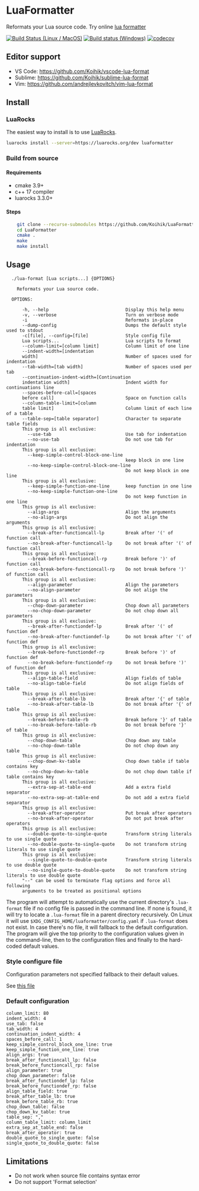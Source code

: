 # LuaFormatter

Reformats your Lua source code. Try online [lua formatter](https://goonlinetools.com/lua-beautifier/)

[![Build Status (Linux / MacOS)](https://travis-ci.org/Koihik/LuaFormatter.svg?branch=master)](https://travis-ci.org/Koihik/LuaFormatter)
[![Build status (Windows)](https://ci.appveyor.com/api/projects/status/to7uvpkdgj96aumg/branch/master?svg=true)](https://ci.appveyor.com/project/Koihik/luaformatter/branch/master)
[![codecov](https://codecov.io/gh/Koihik/LuaFormatter/branch/master/graph/badge.svg)](https://codecov.io/gh/Koihik/LuaFormatter)

## Editor support

* VS Code: https://github.com/Koihik/vscode-lua-format
* Sublime: https://github.com/Koihik/sublime-lua-format
* Vim:     https://github.com/andrejlevkovitch/vim-lua-format

## Install

### LuaRocks

The easiest way to install is to use [LuaRocks](https://github.com/luarocks/luarocks).

```bash
luarocks install --server=https://luarocks.org/dev luaformatter
```

### Build from source

#### Requirements
* cmake 3.9+
* c++ 17 compiler
* luarocks 3.3.0+

#### Steps
```bash
    git clone --recurse-submodules https://github.com/Koihik/LuaFormatter.git
    cd LuaFormatter
    cmake .
    make
    make install
```

## Usage

```
  ./lua-format [Lua scripts...] {OPTIONS}

    Reformats your Lua source code.

  OPTIONS:

      -h, --help                             Display this help menu
      -v, --verbose                          Turn on verbose mode
      -i                                     Reformats in-place
      --dump-config                          Dumps the default style used to stdout
      -c[file], --config=[file]              Style config file
      Lua scripts...                         Lua scripts to format
      --column-limit=[column limit]          Column limit of one line
      --indent-width=[indentation
      width]                                 Number of spaces used for indentation
      --tab-width=[tab width]                Number of spaces used per tab
      --continuation-indent-width=[Continuation
      indentation width]                     Indent width for continuations line
      --spaces-before-call=[spaces
      before call]                           Space on function calls
      --column-table-limit=[column
      table limit]                           Column limit of each line of a table
      --table-sep=[table separator]          Character to separate table fields
      This group is all exclusive:
        --use-tab                            Use tab for indentation
        --no-use-tab                         Do not use tab for indentation
      This group is all exclusive:
        --keep-simple-control-block-one-line
                                             keep block in one line
        --no-keep-simple-control-block-one-line
                                             Do not keep block in one line
      This group is all exclusive:
        --keep-simple-function-one-line      keep function in one line
        --no-keep-simple-function-one-line
                                             Do not keep function in one line
      This group is all exclusive:
        --align-args                         Align the arguments
        --no-align-args                      Do not align the arguments
      This group is all exclusive:
        --break-after-functioncall-lp        Break after '(' of function call
        --no-break-after-functioncall-lp     Do not break after '(' of function call
      This group is all exclusive:
        --break-before-functioncall-rp       Break before ')' of function call
        --no-break-before-functioncall-rp    Do not break before ')' of function call
      This group is all exclusive:
        --align-parameter                    Align the parameters
        --no-align-parameter                 Do not align the parameters
      This group is all exclusive:
        --chop-down-parameter                Chop down all parameters
        --no-chop-down-parameter             Do not chop down all parameters
      This group is all exclusive:
        --break-after-functiondef-lp         Break after '(' of function def
        --no-break-after-functiondef-lp      Do not break after '(' of function def
      This group is all exclusive:
        --break-before-functiondef-rp        Break before ')' of function def
        --no-break-before-functiondef-rp     Do not break before ')' of function def
      This group is all exclusive:
        --align-table-field                  Align fields of table
        --no-align-table-field               Do not align fields of table
      This group is all exclusive:
        --break-after-table-lb               Break after '{' of table
        --no-break-after-table-lb            Do not break after '{' of table
      This group is all exclusive:
        --break-before-table-rb              Break before '}' of table
        --no-break-before-table-rb           Do not break before '}' of table
      This group is all exclusive:
        --chop-down-table                    Chop down any table
        --no-chop-down-table                 Do not chop down any table
      This group is all exclusive:
        --chop-down-kv-table                 Chop down table if table contains key
        --no-chop-down-kv-table              Do not chop down table if table contains key
      This group is all exclusive:
        --extra-sep-at-table-end             Add a extra field separator
        --no-extra-sep-at-table-end          Do not add a extra field separator
      This group is all exclusive:
        --break-after-operator               Put break after operators
        --no-break-after-operator            Do not put break after operators
      This group is all exclusive:
        --double-quote-to-single-quote       Transform string literals to use single quote
        --no-double-quote-to-single-quote    Do not transform string literals to use single quote
      This group is all exclusive:
        --single-quote-to-double-quote       Transform string literals to use double quote
        --no-single-quote-to-double-quote    Do not transform string literals to use double quote
      "--" can be used to terminate flag options and force all following
      arguments to be treated as positional options
```

The program will attempt to automatically use the current directory's `.lua-format` file if no config file is passed in the command line. If none is found, it will try to locate a `.lua-format` file in a parent directory recursively. On Linux it will use `$XDG_CONFIG_HOME/luaformatter/config.yaml` if `.lua-format` does not exist.
In case there's no file, it will fallback to the default configuration.
The program will give the top priority to the configuration values given in the command-line, then to the configuration files and finally to the hard-coded default values.

### Style configure file

Configuration parameters not specified fallback to their default values.

See [this file](https://github.com/Koihik/LuaFormatter/blob/master/docs/Style-Config.md)

### Default configuration

```
column_limit: 80
indent_width: 4
use_tab: false
tab_width: 4
continuation_indent_width: 4
spaces_before_call: 1
keep_simple_control_block_one_line: true
keep_simple_function_one_line: true
align_args: true
break_after_functioncall_lp: false
break_before_functioncall_rp: false
align_parameter: true
chop_down_parameter: false
break_after_functiondef_lp: false
break_before_functiondef_rp: false
align_table_field: true
break_after_table_lb: true
break_before_table_rb: true
chop_down_table: false
chop_down_kv_table: true
table_sep: ","
column_table_limit: column_limit
extra_sep_at_table_end: false
break_after_operator: true
double_quote_to_single_quote: false
single_quote_to_double_quote: false
```
## Limitations

* Do not work when source file contains syntax error
* Do not support 'Format selection'
